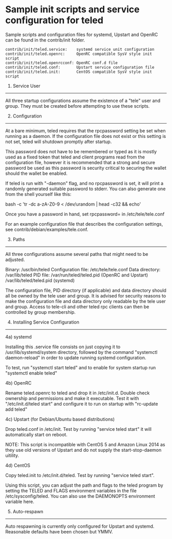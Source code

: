 Sample init scripts and service configuration for teled
==========================================================

Sample scripts and configuration files for systemd, Upstart and OpenRC
can be found in the contrib/init folder.

    contrib/init/teled.service:    systemd service unit configuration
    contrib/init/teled.openrc:     OpenRC compatible SysV style init script
    contrib/init/teled.openrcconf: OpenRC conf.d file
    contrib/init/teled.conf:       Upstart service configuration file
    contrib/init/teled.init:       CentOS compatible SysV style init script

1. Service User
---------------------------------

All three startup configurations assume the existence of a "tele" user
and group.  They must be created before attempting to use these scripts.

2. Configuration
---------------------------------

At a bare minimum, teled requires that the rpcpassword setting be set
when running as a daemon.  If the configuration file does not exist or this
setting is not set, teled will shutdown promptly after startup.

This password does not have to be remembered or typed as it is mostly used
as a fixed token that teled and client programs read from the configuration
file, however it is recommended that a strong and secure password be used
as this password is security critical to securing the wallet should the
wallet be enabled.

If teled is run with "-daemon" flag, and no rpcpassword is set, it will
print a randomly generated suitable password to stderr.  You can also
generate one from the shell yourself like this:

bash -c 'tr -dc a-zA-Z0-9 < /dev/urandom | head -c32 && echo'

Once you have a password in hand, set rpcpassword= in /etc/tele/tele.conf

For an example configuration file that describes the configuration settings,
see contrib/debian/examples/tele.conf.

3. Paths
---------------------------------

All three configurations assume several paths that might need to be adjusted.

Binary:              /usr/bin/teled
Configuration file:  /etc/tele/tele.conf
Data directory:      /var/lib/teled
PID file:            /var/run/teled/teled.pid (OpenRC and Upstart)
                     /var/lib/teled/teled.pid (systemd)

The configuration file, PID directory (if applicable) and data directory
should all be owned by the tele user and group.  It is advised for security
reasons to make the configuration file and data directory only readable by the
tele user and group.  Access to tele-cli and other teled rpc clients
can then be controlled by group membership.

4. Installing Service Configuration
-----------------------------------

4a) systemd

Installing this .service file consists on just copying it to
/usr/lib/systemd/system directory, followed by the command
"systemctl daemon-reload" in order to update running systemd configuration.

To test, run "systemctl start teled" and to enable for system startup run
"systemctl enable teled"

4b) OpenRC

Rename teled.openrc to teled and drop it in /etc/init.d.  Double
check ownership and permissions and make it executable.  Test it with
"/etc/init.d/teled start" and configure it to run on startup with
"rc-update add teled"

4c) Upstart (for Debian/Ubuntu based distributions)

Drop teled.conf in /etc/init.  Test by running "service teled start"
it will automatically start on reboot.

NOTE: This script is incompatible with CentOS 5 and Amazon Linux 2014 as they
use old versions of Upstart and do not supply the start-stop-daemon uitility.

4d) CentOS

Copy teled.init to /etc/init.d/teled. Test by running "service teled start".

Using this script, you can adjust the path and flags to the teled program by
setting the TELED and FLAGS environment variables in the file
/etc/sysconfig/teled. You can also use the DAEMONOPTS environment variable here.

5. Auto-respawn
-----------------------------------

Auto respawning is currently only configured for Upstart and systemd.
Reasonable defaults have been chosen but YMMV.
